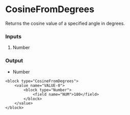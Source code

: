 # CosineFromDegrees

Returns the cosine value of a specified angle in degrees.

### Inputs

1. Number

### Output

-   Number

```blockly
<block type="CosineFromDegrees">
    <value name="VALUE-0">
        <block type="Number">
            <field name="NUM">180</field>
        </block>
    </value>
</block>
```
